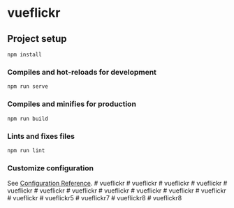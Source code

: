 # vueflickr

## Project setup
```
npm install
```

### Compiles and hot-reloads for development
```
npm run serve
```

### Compiles and minifies for production
```
npm run build
```

### Lints and fixes files
```
npm run lint
```

### Customize configuration
See [Configuration Reference](https://cli.vuejs.org/config/).
#   v u e f l i c k r  
 #   v u e f l i c k r  
 #   v u e f l i c k r  
 #   v u e f l i c k r  
 #   v u e f l i c k r  
 #   v u e f l i c k r  
 #   v u e f l i c k r  
 #   v u e f l i c k r  
 #   v u e f l i c k r  
 #   v u e f l i c k r  
 #   v u e f l i c k r  
 #   v u e f l i c k r  
 #   v u e f l i c k r 5  
 #   v u e f l i c k r 7  
 #   v u e f l i c k r 8  
 #   v u e f l i c k r 8  
 